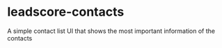 # leadscore-contacts
A simple contact list UI that shows the most important information of the contacts
